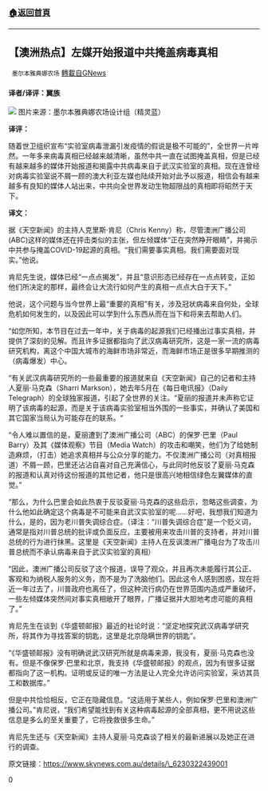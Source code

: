 ###  [:house:返回首頁](https://github.com/ourhimalayas/txt)
---

## 【澳洲热点】左媒开始报道中共掩盖病毒真相
` 墨尔本雅典娜农场` [轉載自GNews](https://gnews.org/zh-hans/896781/)

#### 译者/译评：翼族
![]()![](https://gnews.org/wp-content/uploads/2021/02/110-2.png)
图片来源：墨尔本雅典娜农场设计组（精灵蓝）

**译评：**

随着世卫组织宣布“实验室病毒泄漏引发疫情的假说是极不可能的”，全世界一片哗然。一年多来病毒真相已经越来越清晰，虽然中共一直在试图掩盖真相，但是已经有越来越多的媒体开始报道和揭露中共病毒来自于武汉实验室的真相。现在连曾经对病毒实验室说不屑一顾的澳大利亚左媒也陆续开始对此予以报道，相信会有越来越多有良知的媒体人站出来，中共向全世界发动生物超限战的真相即将昭然于天下。

**译文：**

据《天空新闻》的主持人克里斯·肯尼（Chris Kenny）称，尽管澳洲广播公司(ABC)这样的媒体还在抨击类似的主张，但左倾媒体“正在突然睁开眼睛”，并揭示中共参与掩盖COVID-19起源的真相。“我们需要事实真相。我们需要面对现实。”他说。

肯尼先生说，媒体已经“一点点揭发”，并且“意识形态已经存在一点点转变，正如他们所决定的那样，最终会让大流行如何产生的真相一点点大白于天下。”

他说，这个问题与当今世界上最“重要的真相”有关，涉及冠状病毒来自何处，全球危机如何发生的，以及因此可以学到什么东西从而在当下和将来去帮助人们。

“如您所知，本节目在过去一年中，关于病毒的起源我们已经播出过事实真相，并提供了深刻的见解。而且许多证据都指向了武汉病毒研究所，这是一家一流的病毒研究机构，离这个中国大城市的海鲜市场非常近，而海鲜市场正是很多早期推测的（病毒爆发）中心。

“有关武汉病毒研究所的一些最重要的报道就来自《天空新闻》自己的记者和主持人夏丽·马克森（Sharri Markson），她去年5月在《每日电讯报》（Daily Telegraph）的全球独家报道，引起了全世界的关注。“夏丽的报道并未声称它证明了该病毒的起源，而是关于该病毒实验室相当外围的一些事实，并确认了美国和其它国家当局认为可能存在的联系。“

“令人难以置信的是，夏丽遭到了澳洲广播公司（ABC）的保罗·巴里（Paul Barry）及其《媒体观察》节目（Media Watch）的攻击和嘲笑，他们为了给她制造麻烦，（打击）她追求真相并与公众分享的能力。不仅澳洲广播公司（对真相报道）不屑一顾，巴里还沾沾自喜对自己充满信心，与此同时他反驳了夏丽·马克森的报道和认真对待这份报道的其他记者，他只是很高兴地相信绿色左翼媒体的直觉。”

“那么，为什么巴里会如此热衷于反驳夏丽·马克森的这些启示，忽略这些调查，为什么他如此确定这个病毒是不可能来自武汉实验室的呢……好吧，我想我们知道为什么，是的，因为老川普失调综合症。（译注：“川普失调综合症”是一个贬义词，通常是指对川普总统的批评或负面反应，主要被用来攻击川普的支持者，并对川普总统的行为进行抹黑。这里是《天空新闻》主持人在反讽澳洲广播电台为了攻击川普总统而不承认病毒来自于武汉实验室的真相）

“因此，澳洲广播公司反驳了这个报道，误导了观众，并且再次未能履行其公正、客观和为纳税人服务的义务，而不是为了洗脑他们。因此这令人感到困惑，现在将近一年过去了，川普政府也离任了，但这种流行病仍在世界范围内造成严重破坏，一些左倾媒体突然间对事实真相敞开了眼界，广播证据并大胆地考虑可能的真相了。”

肯尼先生在谈到《华盛顿邮报》最近的社论时说：“坚定地探究武汉病毒学研究所，将其作为寻找答案的钥匙，这里是北京隐瞒世界的钥匙”。

“《华盛顿邮报》没有明确说武汉研究所就是病毒来源，我没有，夏丽·马克森也没有。但是不像保罗·巴里和北京，我支持《华盛顿邮报》的观点，因为有很多证据都指向了这一机构。证明或反证的唯一方法是让人完全允许访问实验室，采访其员工和数据库。”

但是中共恰恰相反，它正在隐藏信息。“这适用于某些人，例如保罗·巴里和澳洲广播公司。”肯尼说，“我们希望能找到有关这种病毒起源的全部真相，更不用说这些信息是多么的至关重要了，它将挽救很多生命。”

肯尼先生还与《天空新闻》主持人夏丽·马克森谈了相关的最新进展以及她正在进行的调查。

原文链接：https://www.skynews.com.au/details/\_6230322439001

0
